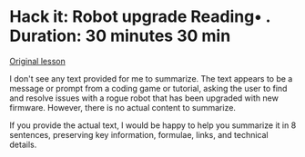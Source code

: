 # Hack it: Robot upgrade Reading• . Duration: 30 minutes 30 min

[Original lesson](https://www.coursera.org/learn/uol-introduction-to-programming-1/supplement/17bAq/hack-it-robot-upgrade)

I don't see any text provided for me to summarize. The text appears to be a message or prompt from a coding game or tutorial, asking the user to find and resolve issues with a rogue robot that has been upgraded with new firmware. However, there is no actual content to summarize.

If you provide the actual text, I would be happy to help you summarize it in 8 sentences, preserving key information, formulae, links, and technical details.

